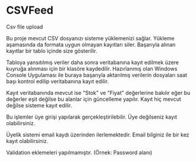 # CSVFeed
Csv file upload
<p>Bu proje mevcut CSV dosyanızı sisteme yüklemenizi sağlar. Yükleme aşamasında da formata uygun olmayan kayıtları siler. Başarıyla alınan kayıtlar bir tablo içinde size gösterilir. </p>
<p>Tabloya yansıtılmış veriler daha sonra veritabanına kayıt edilmek üzere kuyruğa alınması için bir klasöre kaydedilir. Hazırlanmış olan Windows Console Uygulaması ile buraya başarıyla aktarılmış verilerin dosyaları saat başı kontrol edilip veritabanına kayıt edilir.</p>
<p>Kayıt veritabanında mevcut ise "Stok" ve "Fiyat" değerlerine bakılır eğer bu değerler eşit değilse bu alanlar için güncelleme yapılır. Kayıt hiç mevcut değilse sisteme kayıt edilir.</p>

<p>Bu işlemler üye girişi yapılarak gerçekleştirilebilir. Üye değilseniz kayıt olabilirsiniz.</p>
<p>Üyelik sistemi email kaydı üzerinden ilerlemektedir. Email bilginiz ile bir kez kayıt olabilirsiniz.</p>
<p>Validation eklemeleri yapılmamıştır. (Örnek: Password alanı)</p>
